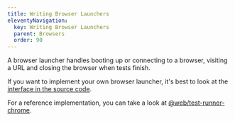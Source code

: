 ```yaml
---
title: Writing Browser Launchers
eleventyNavigation:
  key: Writing Browser Launchers
  parent: Browsers
  order: 90
---
```


A browser launcher handles booting up or connecting to a browser, visiting a URL and closing the browser when tests finish.

If you want to implement your own browser launcher, it's best to look at the [interface in the source code](../../../../packages/test-runner-core/src/browser-launcher/BrowserLauncher.ts).

For a reference implementation, you can take a look at [@web/test-runner-chrome](https://github.com/modernweb-dev/web/tree/master/packages/test-runner-chrome).
